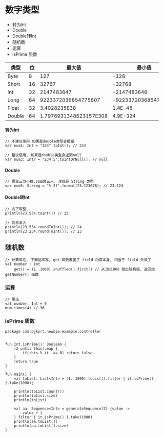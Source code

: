 # 数字类型
- 转为Int
- Double
- Double转Int
- 随机数
- 运算
- isPrime 质数

| 类型     | 位   | 最大值                    | 最小值                  |
|--------|-----|------------------------|----------------------|
| Byte   | 8   | 127                    | -128                 |
| Short  | 16  | 32767                  | -32768               |
| Int    | 32  | 2147483647             | -2147483648          |
| Long   | 64  | 9223372036854775807    | -9223372036854775808 |
| Float  | 32  | 3.4028235E38           | 1.4E-45              |
| Double | 64  | 1.7976931348623157E308 | 4.9E-324             |


#### 转为Int
```
// 不建议使用 如果是double类型会报错
var num1: Int = "234".toInt(); // 234

// 建议使用, 如果是double类型会返回null
var num3: Int? = "234.5".toIntOrNull(); // null
```

#### Double
```
// 保留三位小数,且四舍五入, 注意是 String 类型
var num3: String = "%.3f".format(23.123678); // 23.124
```

#### Double转Int
```
// 向下取整
println(23.534.toInt()) // 23

// 四舍五入
println(23.534.roundToInt()); // 24
println(23.234.roundToInt()); // 23

```

## 随机数
```
// 计算属性, 下面这样写, get 函数覆盖了 field 内存本身, 相当于 field 失效了
val number : Int
    get() = (1..1000).shuffled().first() // 从1到1000 取出随机值, 返回给 getNumber() 函数
```

### 运算
```
// 乘法
val number: Int = 9
num.times(4) // 36
```

### isPrime 质数
```
package com.bjknrt.newbie.example.controller


fun Int.isPrime(): Boolean {
    (2 until this).map {
        if(this % it  == 0) return false
    }
    return true
}

fun main() {
    val toList: List<Int> = (1..1000).toList().filter { it.isPrime() }.take(1000);

    println(toList.count())
    println(toList.size)
    println(toList)

    val aa: Sequence<Int> = generateSequence(2) {value ->
        value + 1
    }.filter { it.isPrime() }.take(1000)
    println(aa.toList())
    println(aa.toList().size)
}


```